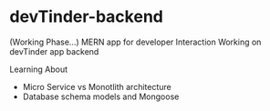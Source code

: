 # devTinder-backend
(Working Phase...)
MERN app for developer Interaction
Working on devTinder app backend

Learning About 
- Micro Service vs Monotlith architecture
- Database schema models and Mongoose